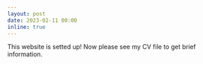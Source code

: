```yaml
---
layout: post
date: 2023-02-11 00:00
inline: true
---
```


This website is setted up! Now please see my CV file to get brief information.
